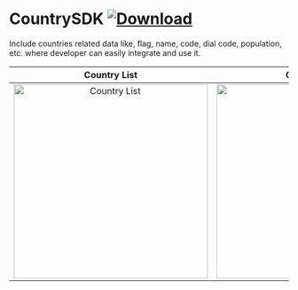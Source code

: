 # CountrySDK [ ![Download](https://api.bintray.com/packages/vaghelamithun/maven/country-sdk/images/download.svg) ](https://bintray.com/vaghelamithun/maven/country-sdk/_latestVersion)

Include countries related data like, flag, name, code, dial code, population, etc. where developer can easily integrate and use it.

Country List             |  Country Grid              | Country Dialog        | Country Details   
:-------------------------:|:-------------------------:|:----------------------:|:---------------------:
<img src="https://github.com/riontech-xten/CountrySDK/blob/master/list.png" height="350" alt="Country List" style="float:left"/>  |  <img src="https://github.com/riontech-xten/CountrySDK/blob/master/grid.png" height="350" alt="Country Grid" style="float:left"/>  |  <img src="https://github.com/riontech-xten/CountrySDK/blob/master/dialog.png" height="350" alt="Country Dialog" style="float:left"/>  |  <img src="https://github.com/riontech-xten/CountrySDK/blob/master/details.png" height="350" alt="Country Details" style="float:left"/>



